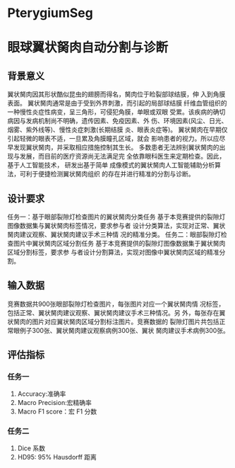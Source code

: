 # PterygiumSeg
 
# 眼球翼状胬肉自动分割与诊断 

## 背景意义 
翼状胬肉因其形状酷似昆虫的翅膀而得名，胬肉位于睑裂部球结膜，伸
入到角膜表面。 翼状胬肉通常是由于受到外界刺激，而引起的局部球结膜
纤维血管组织的一种慢性炎症性病变，呈三角形，可侵犯角膜，单眼或双眼
受累。该疾病的确切病因与发病机制尚不明确，遗传因素、免疫因素、外
伤、环境因素(风尘、日光、烟雾、紫外线等)、慢性炎症刺激(长期结膜
炎、眼表炎症等)。 
翼状胬肉在早期仅引起轻微的眼表不适，一旦累及角膜瞳孔区域，就会
影响患者的视力。所以应尽早发现翼状胬肉，并采取相应措施控制其生长。
多数患者无法辨别翼状胬肉的出现与发展，而目前的医疗资源尚无法满足完
全依靠眼科医生来定期检查。因此，基于人工智能技术， 研发出基于简单
成像模式的翼状胬肉人工智能辅助分析算法，可利于便捷检测翼状胬肉组织
的存在并进行精准的分割与诊断。 

## 设计要求 
任务一：基于眼部裂隙灯检查图片的翼状胬肉分类任务 
基于本竞赛提供的裂隙灯图像数据集与翼状胬肉标签情况，要求参与者
设计分类算法，实现对正常、翼状胬肉建议观察、翼状胬肉建议手术三种情
况的精准分类。 
任务二：眼部裂隙灯检查图片中翼状胬肉区域分割任务 
基于本竞赛提供的裂隙灯图像数据集于翼状胬肉区域分割标签，要求参
与者设计分割算法，实现对图像中翼状胬肉区域的精准分割。 

## 输入数据 
竞赛数据共900张眼部裂隙灯检查图片，每张图片对应一个翼状胬肉情
况标签，包括正常、翼状胬肉建议观察、翼状胬肉建议手术三种情况。另
外，每张存在翼状胬肉的图片对应翼状胬肉区域分割标注图片。竞赛数据的
裂隙灯图片共包括正常眼例子300张、翼状胬肉建议观察病例300张、翼状
胬肉建议手术病例300张。

## 评估指标
### 任务一
1) Accuracy:准确率
2) Macro Precision:宏精确率
3) Macro F1 score：宏 F1 分数

### 任务二
1) Dice 系数
2) HD95: 95% Hausdorff 距离